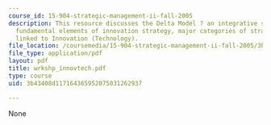 ```yaml
---
course_id: 15-904-strategic-management-ii-fall-2005
description: This resource discusses the Delta Model ? an integrative strategic framework,
  fundamental elements of innovation strategy, major categories of strategic decisions
  linked to Innovation (Technology).
file_location: /coursemedia/15-904-strategic-management-ii-fall-2005/3b43408d117164365952075031262937_wrkshp_innovtech.pdf
file_type: application/pdf
layout: pdf
title: wrkshp_innovtech.pdf
type: course
uid: 3b43408d117164365952075031262937

---
```

None